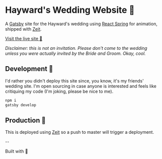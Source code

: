 # Hayward's Wedding Website 💒

A [Gatsby](https://www.gatsbyjs.org/) site for the Hayward's wedding using
[React Spring](https://www.react-spring.io/) for animation, shipped with
[Zeit](https://zeit.co).

[Visit the live site 🔗](https://mrandmrshayward.com)

_Disclaimer: this is not an invitation. Please don't come to the wedding unless
you were actually invited by the Bride and Groom. Okay, cool._

## Development 👷

I'd rather you didn't deploy this site since, you know, it's my friends'
wedding site. I'm open sourcing in case anyone is interested and feels like
critiquing my code (I'm joking, please be nice to me).

```bash
npm i
gatsby develop
```

## Production 🚀

This is deployed using [Zeit](https://zeit.co) so a push to master will trigger
a deployment.

--

Built with 💙
